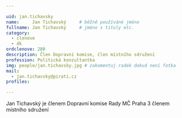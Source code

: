 ```yaml
---

uid: jan.tichavsky
name:     Jan Tichavský  	# běžně používáné jméno
fullname: Jan Tichavský  	# jméno s tituly etc.
category:
  - clenove
  - dk
ordclenove: 280
description: Člen Dopravní komise, člen místního sdružení
profession: Politická konzultantka
img: people/jan.tichavsky.jpg # zakomentuj radek dokud není fotka
mail:
  - jan.tichavsky@pirati.cz
profiles:

---
```


Jan Tichavský je členem Dopravní komise Rady MČ Praha 3 členem místního sdružení
